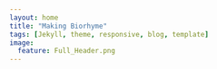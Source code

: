 ```yaml
---
layout: home
title: "Making Biorhyme"
tags: [Jekyll, theme, responsive, blog, template]
image: 
  feature: Full_Header.png
---
```

